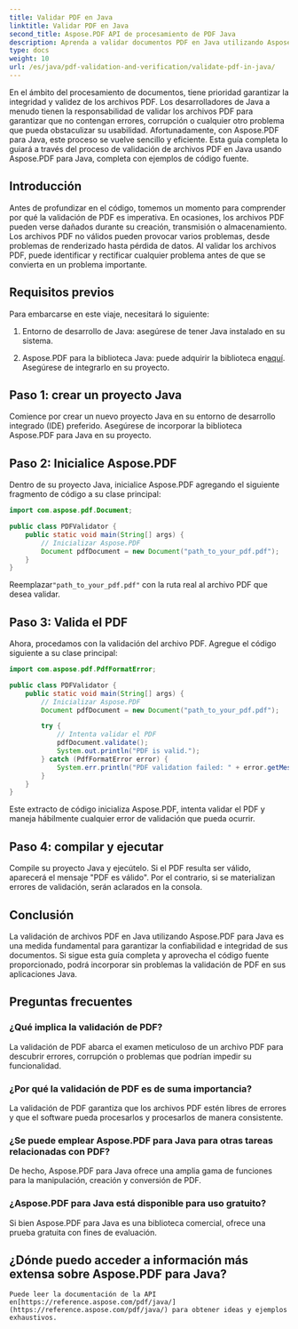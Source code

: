 ```yaml
---
title: Validar PDF en Java
linktitle: Validar PDF en Java
second_title: Aspose.PDF API de procesamiento de PDF Java
description: Aprenda a validar documentos PDF en Java utilizando Aspose.PDF, garantizando la integridad y el cumplimiento de sus archivos PDF.
type: docs
weight: 10
url: /es/java/pdf-validation-and-verification/validate-pdf-in-java/
---
```


En el ámbito del procesamiento de documentos, tiene prioridad garantizar la integridad y validez de los archivos PDF. Los desarrolladores de Java a menudo tienen la responsabilidad de validar los archivos PDF para garantizar que no contengan errores, corrupción o cualquier otro problema que pueda obstaculizar su usabilidad. Afortunadamente, con Aspose.PDF para Java, este proceso se vuelve sencillo y eficiente. Esta guía completa lo guiará a través del proceso de validación de archivos PDF en Java usando Aspose.PDF para Java, completa con ejemplos de código fuente.

## Introducción

Antes de profundizar en el código, tomemos un momento para comprender por qué la validación de PDF es imperativa. En ocasiones, los archivos PDF pueden verse dañados durante su creación, transmisión o almacenamiento. Los archivos PDF no válidos pueden provocar varios problemas, desde problemas de renderizado hasta pérdida de datos. Al validar los archivos PDF, puede identificar y rectificar cualquier problema antes de que se convierta en un problema importante.

## Requisitos previos

Para embarcarse en este viaje, necesitará lo siguiente:

1. Entorno de desarrollo de Java: asegúrese de tener Java instalado en su sistema.

2.  Aspose.PDF para la biblioteca Java: puede adquirir la biblioteca en[aquí](https://releases.aspose.com/pdf/java/). Asegúrese de integrarlo en su proyecto.

## Paso 1: crear un proyecto Java

Comience por crear un nuevo proyecto Java en su entorno de desarrollo integrado (IDE) preferido. Asegúrese de incorporar la biblioteca Aspose.PDF para Java en su proyecto.

## Paso 2: Inicialice Aspose.PDF

Dentro de su proyecto Java, inicialice Aspose.PDF agregando el siguiente fragmento de código a su clase principal:

```java
import com.aspose.pdf.Document;

public class PDFValidator {
    public static void main(String[] args) {
        // Inicializar Aspose.PDF
        Document pdfDocument = new Document("path_to_your_pdf.pdf");
    }
}
```

 Reemplazar`"path_to_your_pdf.pdf"` con la ruta real al archivo PDF que desea validar.

## Paso 3: Valida el PDF

Ahora, procedamos con la validación del archivo PDF. Agregue el código siguiente a su clase principal:

```java
import com.aspose.pdf.PdfFormatError;

public class PDFValidator {
    public static void main(String[] args) {
        // Inicializar Aspose.PDF
        Document pdfDocument = new Document("path_to_your_pdf.pdf");

        try {
            // Intenta validar el PDF
            pdfDocument.validate();
            System.out.println("PDF is valid.");
        } catch (PdfFormatError error) {
            System.err.println("PDF validation failed: " + error.getMessage());
        }
    }
}
```

Este extracto de código inicializa Aspose.PDF, intenta validar el PDF y maneja hábilmente cualquier error de validación que pueda ocurrir.

## Paso 4: compilar y ejecutar

Compile su proyecto Java y ejecútelo. Si el PDF resulta ser válido, aparecerá el mensaje "PDF es válido". Por el contrario, si se materializan errores de validación, serán aclarados en la consola.

## Conclusión

La validación de archivos PDF en Java utilizando Aspose.PDF para Java es una medida fundamental para garantizar la confiabilidad e integridad de sus documentos. Si sigue esta guía completa y aprovecha el código fuente proporcionado, podrá incorporar sin problemas la validación de PDF en sus aplicaciones Java.


## Preguntas frecuentes

### ¿Qué implica la validación de PDF?
   La validación de PDF abarca el examen meticuloso de un archivo PDF para descubrir errores, corrupción o problemas que podrían impedir su funcionalidad.

### ¿Por qué la validación de PDF es de suma importancia?
   La validación de PDF garantiza que los archivos PDF estén libres de errores y que el software pueda procesarlos y procesarlos de manera consistente.

### ¿Se puede emplear Aspose.PDF para Java para otras tareas relacionadas con PDF?
   De hecho, Aspose.PDF para Java ofrece una amplia gama de funciones para la manipulación, creación y conversión de PDF.

### ¿Aspose.PDF para Java está disponible para uso gratuito?
   Si bien Aspose.PDF para Java es una biblioteca comercial, ofrece una prueba gratuita con fines de evaluación.

## ¿Dónde puedo acceder a información más extensa sobre Aspose.PDF para Java?
    Puede leer la documentación de la API en[https://reference.aspose.com/pdf/java/](https://reference.aspose.com/pdf/java/) para obtener ideas y ejemplos exhaustivos.